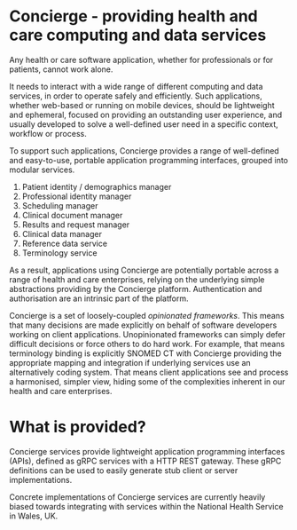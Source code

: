 # Concierge - providing health and care computing and data services

Any health or care software application, whether for professionals or for patients, cannot work alone. 

It needs to interact with a wide range of different computing and data services, in order to operate safely and efficiently. Such applications, whether web-based or running on mobile devices, should be lightweight and ephemeral, focused on providing an outstanding user experience, and usually developed to solve a well-defined user need in a specific context, workflow or process.

To support such applications, Concierge provides a range of well-defined and easy-to-use, portable application programming interfaces, grouped into modular services. 

1. Patient identity / demographics manager
2. Professional identity manager
3. Scheduling manager
4. Clinical document manager
5. Results and request manager
6. Clinical data manager
7. Reference data service
8. Terminology service

As a result, applications using Concierge are potentially portable across a range of health and care enterprises, relying on the underlying simple abstractions providing by the Concierge platform. Authentication and authorisation are an intrinsic part of the platform.

Concierge is a set of loosely-coupled *opinionated frameworks*. This means that many decisions are made explicitly on behalf of software developers working on client applications. Unopinionated frameworks can simply defer difficult decisions or force others to do hard work. For example, that means terminology binding is explicitly SNOMED CT with Concierge providing the appropriate mapping and integration if underlying services use an alternatively coding system. That means client applications see and process a harmonised, simpler view, hiding some of the complexities inherent in our health and care enterprises.

# What is provided?

Concierge services provide lightweight application programming interfaces (APIs), defined as gRPC services with a HTTP REST gateway. These gRPC definitions can be used to easily generate stub client or server implementations. 

Concrete implementations of Concierge services are currently heavily biased towards integrating with services within the National Health Service in Wales, UK. 
